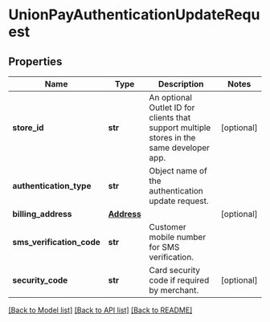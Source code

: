 # UnionPayAuthenticationUpdateRequest

## Properties
Name | Type | Description | Notes
------------ | ------------- | ------------- | -------------
**store_id** | **str** | An optional Outlet ID for clients that support multiple stores in the same developer app. | [optional] 
**authentication_type** | **str** | Object name of the authentication update request. | 
**billing_address** | [**Address**](Address.md) |  | [optional] 
**sms_verification_code** | **str** | Customer mobile number for SMS verification. | 
**security_code** | **str** | Card security code if required by merchant. | [optional] 

[[Back to Model list]](../README.md#documentation-for-models) [[Back to API list]](../README.md#documentation-for-api-endpoints) [[Back to README]](../README.md)


